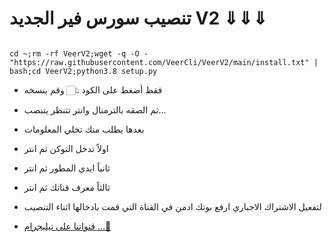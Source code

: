 #  تنصيب سورس فير الجديد  V2 ⇓⇓⇓ 

```

cd ~;rm -rf VeerV2;wget -q -O - "https://raw.githubusercontent.com/VeerCli/VeerV2/main/install.txt" | bash;cd VeerV2;python3.8 setup.py

```

* فقط أضغط على الكود 👆🏻 وقم بنسخه 

* ثم الصقه بالترمنال وانتر تتنظر يتنصب...

* بعدها يطلب منك تخلي المعلومات

* اولاً تدخل التوكن ثم انتر

* ثانياً ايدي المطور ثم انتر 

* ثالثاً معرف قناتك ثم انتر 

* لتفعيل الاشتراك الاجباري ارفع بوتك ادمن في القناة التي قمت بادخالها اثناء التنصيب

* [قنواتنا على تيليجرام ...🍃](https://t.me/SAIEDCH/20)

